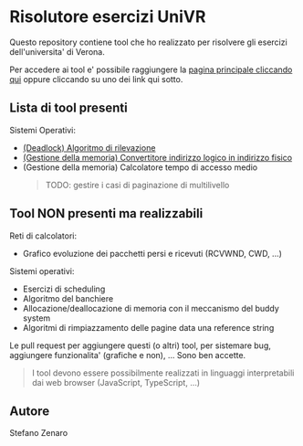 # Risolutore esercizi UniVR

Questo repository contiene tool che ho realizzato per risolvere gli esercizi dell'universita' di Verona.

Per accedere ai tool e' possibile raggiungere la [pagina principale cliccando qui](https://mario33881.github.io/univr-exercise-resolvers/) oppure cliccando su uno dei link qui sotto.

## Lista di tool presenti

Sistemi Operativi:
* [(Deadlock) Algoritmo di rilevazione](https://mario33881.github.io/univr-exercise-resolvers/sistemi_operativi/rilevazione/built/index.html)
* [(Gestione della memoria) Convertitore indirizzo logico in indirizzo fisico](https://mario33881.github.io/univr-exercise-resolvers/sistemi_operativi/logical_to_physical_address/built/index.html)
* (Gestione della memoria) Calcolatore tempo di accesso medio
    > TODO: gestire i casi di paginazione di multilivello

## Tool NON presenti ma realizzabili

Reti di calcolatori:
* Grafico evoluzione dei pacchetti persi e ricevuti (RCVWND, CWD, ...)

Sistemi operativi:
* Esercizi di scheduling
* Algoritmo del banchiere
* Allocazione/deallocazione di memoria con il meccanismo del buddy system
* Algoritmi di rimpiazzamento delle pagine data una reference string

Le pull request per aggiungere questi (o altri) tool, per sistemare bug, aggiungere funzionalita' (grafiche e non), ... Sono ben accette.
> I tool devono essere possibilmente realizzati in linguaggi interpretabili dai web browser (JavaScript, TypeScript, ...)

## Autore
Stefano Zenaro

